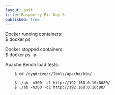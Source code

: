 ```yaml
---
layout: post
title: Raspberry Pi. Day 3
published: true
---
```


Docker running containers:  
		$ docker ps  
  
Docker stopped containers:  
		$ docker ps -a  
  
Apache Bench load tests:  
  
		$ cd /cygdrive/c/Tools/apache/bin/
  
		$ ./ab -n300 -c1 http://192.168.0.10:8080/	 
		$ ./ab -n300 -c1 http://192.168.0.10:80/	 

